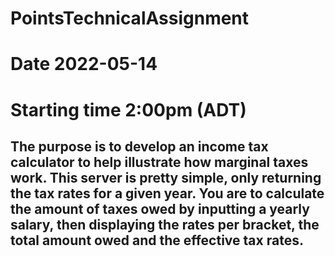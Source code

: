 # PointsTechnicalAssignment

# Date 2022-05-14
# Starting time 2:00pm (ADT)

## The purpose is to develop an income tax calculator to help illustrate how marginal taxes work. This server is pretty simple, only returning the tax rates for a given year. You are to calculate the amount of taxes owed by inputting a yearly salary, then displaying the rates per bracket, the total amount owed and the effective tax rates. 